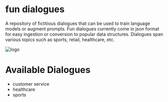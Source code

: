 # fun dialogues
A repository of fictitious dialogues that can be used to train language models or augment prompts. Fun dialogues currently come in json format for easy ingestion or conversion to popular data structures. Dialogues span various topics such as sports, retail, healthcare, etc.

![logo](https://github.com/eduand-alvarez/fun_dialogues/blob/main/assets/fun_dialogues.png)

# Available Dialogues
- customer service
- healthcare
- sports

